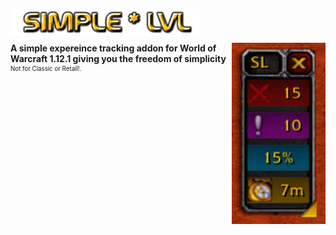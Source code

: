 <h1>
    <img src="Screenshots/title.png" width="304" align="left" alt="SimpleLvl">
    <div width="100%">&nbsp;</div>
</h1>
<img src="Screenshots/tracker.png" width="150" float="right" align="right">

**A simple expereince tracking addon for World of Warcraft 1.12.1 giving you the freedom of simplicity**
<br><sup><small>Not for Classic or Retail!.</small></sup>
